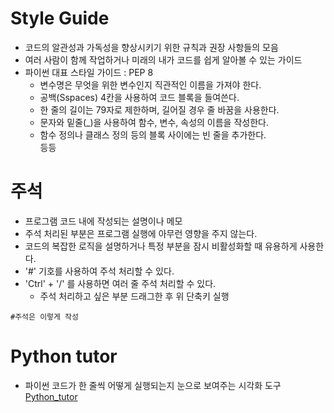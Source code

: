 # Style Guide
- 코드의 알관성과 가독성을 향상시키기 위한 규칙과 권장 사항들의 모음  
- 여러 사람이 함께 작업하거나 미래의 내가 코드를 쉽게 알아볼 수 있는 가이드  
- 파이썬 대표 스타일 가이드 : PEP 8  
    - 변수명은 무엇을 위한 변수인지 직관적인 이름을 가져야 한다.  
    - 공백(Sspaces) 4칸을 사용하여 코드 블록을 들여쓴다.
    - 한 줄의 길이는 79자로 제한하며, 길어질 경우 줄 바꿈을 사용한다.  
    - 문자와 밑줄(_)을 사용하여 함수, 변수, 속성의 이름을 작성한다.  
    - 함수 정의나 클래스 정의 등의 블록 사이에는 빈 줄을 추가한다.  
    등등  

# 주석
- 프로그램 코드 내에 작성되는 설명이나 메모  
- 주석 처리된 부분은 프로그램 실행에 아무런 영향을 주지 않는다.  
- 코드의 복잡한 로직을 설명하거나 특정 부분을 잠시 비활성화할 때 유용하게 사용한다.  
- '#' 기호를 사용하여 주석 처리할 수 있다.  
- 'Ctrl' + '/' 를 사용하면 여러 줄 주석 처리할 수 있다.  
    - 주석 처리하고 싶은 부분 드래그한 후 위 단축키 실행  
```
#주석은 이렇게 작성
```

# Python tutor
- 파이썬 코드가 한 줄씩 어떻게 실행되는지 눈으로 보여주는 시각화 도구  
[Python_tutor](https://pythontutor.com/)

